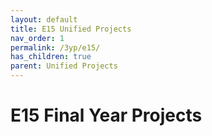 ```yaml
---
layout: default
title: E15 Unified Projects
nav_order: 1
permalink: /3yp/e15/
has_children: true
parent: Unified Projects
---
```


# E15 Final Year Projects
